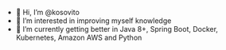 - 👋 Hi, I’m @kosovito
- 👀 I’m interested in improving myself knowledge
- 🌱 I’m currently getting better in Java 8+, Spring Boot, Docker, Kubernetes, Amazon AWS and Python

<!---
kosovito/kosovito is a ✨ special ✨ repository because its `README.md` (this file) appears on your GitHub profile.
You can click the Preview link to take a look at your changes.
--->
